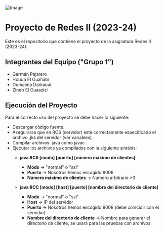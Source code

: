 ![Image](https://www.uclm.es/images/logos/Logo_uclm.png)

# Proyecto de Redes II (2023-24)

Este es el repositorio que contiene el proyecto de la asignatura Redes II (2023-24).

## Integrantes del Equipo ("Grupo 1")

- Germán Pajarero
- Houda El Ouahabi
- Oumaima Darkaoui
- Zineb El Ouaazizi

## Ejecución del Proyecto

Para el correcto uso del proyecto se debe hacer lo siguiente:
* Descargar código fuente.
* Asegurarse que en RCS (servidor) esté correctamente especificado el archivo .jks del servidor (ver variables).
* Compilar archivos .java como javac
* Ejecutar los archivos ya compilados con la siguiente sintáxis:
  * **java RCS [modo] [puerto] [número máximo de clientes]**
    * **Modo** -> "normal" o "ssl"
    * **Puerto** -> Nosotros hemos escogido 8008
    * **Número máximo de clientes** -> Número arbitrario >0

  * **java RCC [modo] [host] [puerto] [nombre del directorio de cliente]**
    * **Modo** -> "normal" o "ssl"
    * **Host** -> IP del servidor
    * **Puerto** -> Nosotros hemos escogido 8008 (debe coincidir con el servidor)
    * **Nombre del directorio de cliente** -> Nombre para generar el directorio de cliente, se usará para las pruebas con archivos.